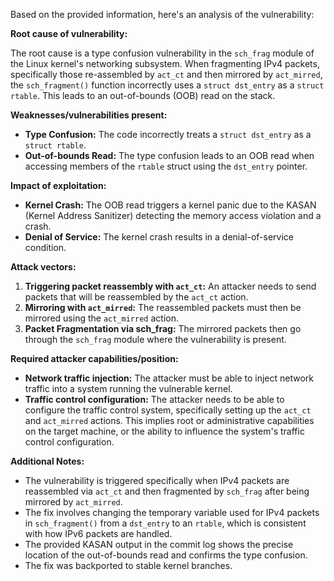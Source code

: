 Based on the provided information, here's an analysis of the vulnerability:

**Root cause of vulnerability:**

The root cause is a type confusion vulnerability in the `sch_frag` module of the Linux kernel's networking subsystem. When fragmenting IPv4 packets, specifically those re-assembled by `act_ct` and then mirrored by `act_mirred`, the `sch_fragment()` function incorrectly uses a `struct dst_entry` as a `struct rtable`. This leads to an out-of-bounds (OOB) read on the stack.

**Weaknesses/vulnerabilities present:**

*   **Type Confusion:** The code incorrectly treats a `struct dst_entry` as a `struct rtable`.
*   **Out-of-bounds Read:** The type confusion leads to an OOB read when accessing members of the `rtable` struct using the `dst_entry` pointer.

**Impact of exploitation:**

*   **Kernel Crash:** The OOB read triggers a kernel panic due to the KASAN (Kernel Address Sanitizer) detecting the memory access violation and a crash.
*   **Denial of Service:** The kernel crash results in a denial-of-service condition.

**Attack vectors:**

1.  **Triggering packet reassembly with `act_ct`:** An attacker needs to send packets that will be reassembled by the `act_ct` action.
2.  **Mirroring with `act_mirred`:** The reassembled packets must then be mirrored using the `act_mirred` action.
3.  **Packet Fragmentation via sch\_frag:** The mirrored packets then go through the `sch_frag` module where the vulnerability is present.

**Required attacker capabilities/position:**

*   **Network traffic injection:** The attacker must be able to inject network traffic into a system running the vulnerable kernel.
*   **Traffic control configuration:** The attacker needs to be able to configure the traffic control system, specifically setting up the `act_ct` and `act_mirred` actions. This implies root or administrative capabilities on the target machine, or the ability to influence the system's traffic control configuration.

**Additional Notes:**

*   The vulnerability is triggered specifically when IPv4 packets are reassembled via `act_ct` and then fragmented by `sch_frag` after being mirrored by `act_mirred`.
*   The fix involves changing the temporary variable used for IPv4 packets in `sch_fragment()` from a `dst_entry` to an `rtable`, which is consistent with how IPv6 packets are handled.
*   The provided KASAN output in the commit log shows the precise location of the out-of-bounds read and confirms the type confusion.
*   The fix was backported to stable kernel branches.
